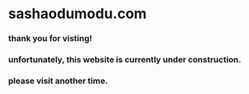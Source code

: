 # sashaodumodu.com
### thank you for visting!
### unfortunately, this website is currently under construction.
### please visit another time.
